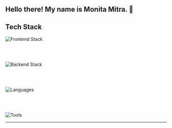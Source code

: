 ## Hello there! My name is Monita Mitra. 👋

## Tech Stack

<!-- Frontend -->
<img src="https://skillicons.dev/icons?i=ts,js,react,nextjs,vercel,nodejs,html,css,tailwind,firebase" alt="Frontend Stack" />

<br><br>

<!-- Backend -->
<img src="https://skillicons.dev/icons?i=postgres,sklearn,spring,flask,docker" alt="Backend Stack" />

<br><br>

<!-- Languages -->
<img src="https://skillicons.dev/icons?i=java,kotlin,python,c" alt="Languages" />

<br><br>

<!-- Tools -->
<img src="https://skillicons.dev/icons?i=vscode,eclipse,androidstudio,github,figma" alt="Tools" />

---
<!--
**monitamitra/monitamitra** is a ✨ _special_ ✨ repository because its `README.md` (this file) appears on your GitHub profile.

Here are some ideas to get you started:

- 🔭 I’m currently working on ...
- 🌱 I’m currently learning ...
- 👯 I’m looking to collaborate on ...
- 🤔 I’m looking for help with ...
- 💬 Ask me about ...
- 📫 How to reach me: ...
- 😄 Pronouns: ...
- ⚡ Fun fact: ...
-->



